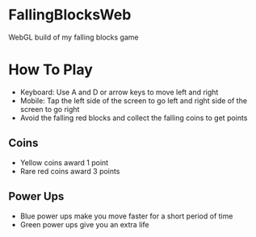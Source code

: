 # FallingBlocksWeb
WebGL build of my falling blocks game

# How To Play
 - Keyboard: Use A and D or arrow keys to move left and right
 - Mobile: Tap the left side of the screen to go left and right side of the screen to go right
 - Avoid the falling red blocks and collect the falling coins to get points

## Coins
 - Yellow coins award 1 point
 - Rare red coins award 3 points
 
## Power Ups
 - Blue power ups make you move faster for a short period of time
 - Green power ups give you an extra life
